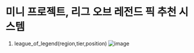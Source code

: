 # 미니 프로젝트, 리그 오브 레전드 픽 추천 시스템

1. league_of_legend(region,tier,position)
![image](https://user-images.githubusercontent.com/105343823/171563787-491938aa-da8e-4ca8-972b-8529f485985e.png)
